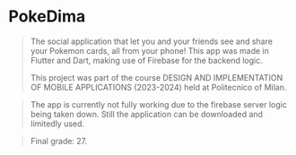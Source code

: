 # PokeDima
>The social application that let you and your friends see and share your Pokemon cards, all from your phone! This app was made in Flutter and Dart, making use of Firebase for the backend logic.
>
>This project was part of the course DESIGN AND IMPLEMENTATION OF MOBILE APPLICATIONS (2023-2024) held at Politecnico of Milan.

>The app is currently not fully working due to the firebase server logic being taken down. Still the application can be downloaded and limitedly used.

>Final grade: 27.
